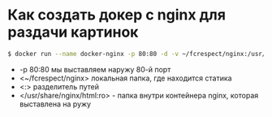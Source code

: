 # Как создать докер с nginx для раздачи картинок
```bash
$ docker run --name docker-nginx -p 80:80 -d -v ~/fcrespect/nginx:/usr/share/nginx/html:ro nginx:1.17.3-alpine
```
* -p 80:80 мы выставляем наружу 80-й порт
* <~/fcrespect/nginx> локальная папка, где находится статика
* <:> разделитель путей
*  </usr/share/nginx/html:ro> - папка внутри контейнера nginx, которая выставлена на ружу